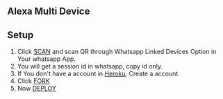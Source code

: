 ## Alexa Multi Device

## Setup

1. Click [SCAN](https://alexa-md-qr.herokuapp.com/) and scan QR through Whatsapp Linked Devices Option in Your whatsapp App.
2. You will get a session id in whatsapp, copy id only.
3. If You don't have a account in [Heroku](https://signup.heroku.com/), Create a account.
4. Click [FORK](https://github.com/5hefin/Alexa-MD/fork)
5. Now [DEPLOY](https://heroku.com/deploy?template=https://github.com/5hefin/Alexa-MD)
